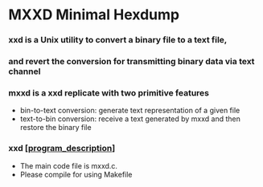 # MXXD Minimal Hexdump #
### xxd is a Unix utility to convert a binary file to a text file, 
### and revert the conversion for transmitting binary data via text channel 

### mxxd is a xxd replicate with two primitive features
* bin-to-text conversion: generate text representation of a given file
* text-to-bin conversion: receive a text generated by mxxd and then restore the binary file

### xxd [[program_description](./Lab08_MXXD.pdf)]
* The main code file is mxxd.c.
* Please compile for using Makefile
